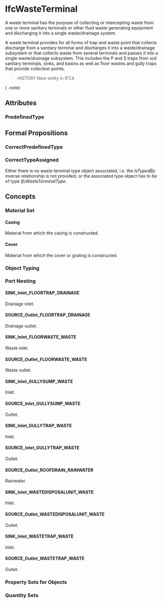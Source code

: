 # IfcWasteTerminal

A waste terminal has the purpose of collecting or intercepting waste from one or more sanitary terminals or other fluid waste generating equipment and discharging it into a single waste/drainage system.

A waste terminal provides for all forms of trap and waste point that collects discharge from a sanitary terminal and discharges it into a waste/drainage subsystem or that collects waste from several terminals and passes it into a single waste/drainage subsystem. This includes the P and S traps from soil sanitary terminals, sinks, and basins as well as floor wastes and gully traps that provide collection points.

> HISTORY  New entity in IFC4

{ .note}
>

## Attributes

### PredefinedType


## Formal Propositions

### CorrectPredefinedType


### CorrectTypeAssigned
Either there is no waste terminal type object associated, i.e. the _IsTypedBy_ inverse relationship is not provided, or the associated type object has to be of type _IfcWasteTerminalType_.

## Concepts

### Material Set



#### Casing

Material from which the casing is constructed.

#### Cover

Material from which the cover or grating is constructed.

### Object Typing



### Port Nesting



#### SINK_Inlet_FLOORTRAP_DRAINAGE

Drainage inlet.

#### SOURCE_Outlet_FLOORTRAP_DRAINAGE

Drainage outlet.

#### SINK_Inlet_FLOORWASTE_WASTE

Waste inlet.

#### SOURCE_Outlet_FLOORWASTE_WASTE

Waste outlet.

#### SINK_Inlet_GULLYSUMP_WASTE

Inlet.

#### SOURCE_Inlet_GULLYSUMP_WASTE

Outlet.

#### SINK_Inlet_GULLYTRAP_WASTE

Inlet.

#### SOURCE_Inlet_GULLYTRAP_WASTE

Outlet.

#### SOURCE_Outlet_ROOFDRAIN_RAINWATER

Rainwater.

#### SINK_Inlet_WASTEDISPOSALUNIT_WASTE

Inlet.

#### SOURCE_Outlet_WASTEDISPOSALUNIT_WASTE

Outlet.

#### SINK_Inlet_WASTETRAP_WASTE

Inlet.

#### SOURCE_Outlet_WASTETRAP_WASTE

Outlet.

### Property Sets for Objects



### Quantity Sets



